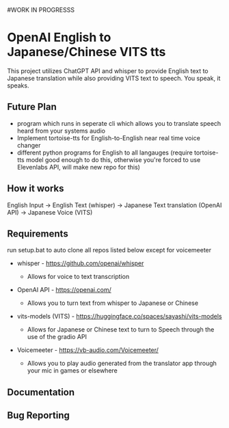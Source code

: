 #WORK IN PROGRESSS

# OpenAI English to Japanese/Chinese VITS tts #
This project utilizes ChatGPT API and whisper to provide English text to Japanese translation while also providing VITS text to speech. You speak, it speaks.

## Future Plan
- program which runs in seperate cli which allows you to translate speech heard from your systems audio 
- Implement tortoise-tts for English-to-English near real time voice changer
- different python programs for English to all langauges (require tortoise-tts model good enough to do this, otherwise you're forced to use Elevenlabs API, will make new repo for this) 

## How it works
English Input -> English Text (whisper) -> Japanese Text translation (OpenAI API) -> Japanese Voice (VITS)  

## Requirements
run setup.bat to auto clone all repos listed below except for voicemeeter

- whisper - https://github.com/openai/whisper
    - Allows for voice to text transcription 
    
    
- OpenAI API - https://openai.com/ 
    - Allows you to turn text from whisper to Japanese or Chinese


- vits-models (VITS) - https://huggingface.co/spaces/sayashi/vits-models 
    - Allows for Japanese or Chinese text to turn to Speech through the use of the gradio API


- Voicemeeter - https://vb-audio.com/Voicemeeter/
    - Allows you to play audio generated from the translator app through your mic in games or elsewhere 


## Documentation

## Bug Reporting
